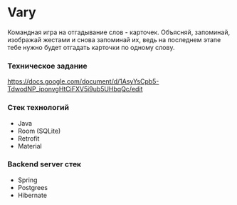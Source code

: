 # Vary

Командная игра на отгадывание слов - карточек. Объясняй, запоминай, изображай жестами и снова запоминай их, ведь на последнем этапе тебе нужно будет отгадать карточки по одному слову. 

### Техническое задание

https://docs.google.com/document/d/1AsyYsCpb5-TdwodNP_iponvgHtCiFXV5i9ub5UHbqQc/edit

### Стек технологий
* Java
* Room (SQLite)
* Retrofit
* Material

### Backend server стек
* Spring
* Postgrees
* Hibernate
